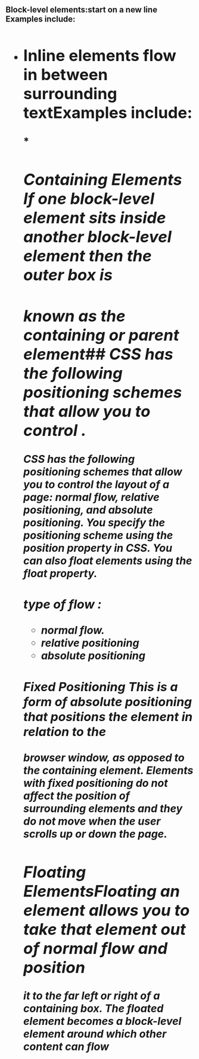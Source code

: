 ## Block-level elements:start on a new line Examples include:
*<h1> <p> <ul> <li>*
## Inline elements flow in between surrounding textExamples include:
*<img> <b> <i>
## Containing Elements If one block-level element sits inside another block-level element then the outer box is 
## known as the containing or parent element## CSS has the following positioning schemes that allow you to control .
**CSS has the following positioning schemes that allow you to control 
 the layout of a page: normal flow, relative positioning, and absolute 
 positioning. You specify the positioning scheme using the position 
 property in CSS. You can also float elements using the float property.**
  ### type of flow :
- normal flow. 
- relative positioning 
- absolute positioning
  
 ### Fixed Positioning This is a form of absolute positioning that positions the element in relation to the 
  browser window, as opposed to the containing element. Elements with fixed positioning do not affect the position of 
  surrounding elements and they do not move when the user scrolls up or down the page.
  
##  Floating ElementsFloating an element allows you to take that element out of normal flow and position 
  it to the far left or right of a containing box. The floated element becomes a block-level element around which other 
  content can flow
  
  
  
